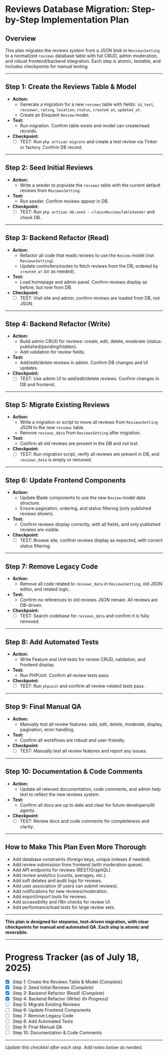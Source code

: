 # Reviews Database Migration: Step-by-Step Implementation Plan

## Overview
This plan migrates the reviews system from a JSON blob in `ReviewsSetting` to a normalized `reviews` database table with full CRUD, admin moderation, and robust frontend/backend integration. Each step is atomic, testable, and includes checkpoints for manual testing.

---

## Step 1: Create the Reviews Table & Model
- **Action:**
  - Generate a migration for a new `reviews` table with fields: `id`, `text`, `reviewer`, `rating`, `location`, `status`, `created_at`, `updated_at`.
  - Create an Eloquent `Review` model.
- **Test:**
  - Run migration. Confirm table exists and model can create/read records.
- **Checkpoint:**
  - [ ] TEST: Run `php artisan migrate` and create a test review via Tinker or factory. Confirm DB record.

---

## Step 2: Seed Initial Reviews
- **Action:**
  - Write a seeder to populate the `reviews` table with the current default reviews from `ReviewsSetting`.
- **Test:**
  - Run seeder. Confirm reviews appear in DB.
- **Checkpoint:**
  - [ ] TEST: Run `php artisan db:seed --class=ReviewsTableSeeder` and check DB.

---

## Step 3: Backend Refactor (Read)
- **Action:**
  - Refactor all code that reads reviews to use the `Review` model (not `ReviewsSetting`).
  - Update controllers/routes to fetch reviews from the DB, ordered by `created_at` (or as needed).
- **Test:**
  - Load homepage and admin panel. Confirm reviews display as before, but now from DB.
- **Checkpoint:**
  - [ ] TEST: Visit site and admin, confirm reviews are loaded from DB, not JSON.

---

## Step 4: Backend Refactor (Write)
- **Action:**
  - Build admin CRUD for reviews: create, edit, delete, moderate (status: published/pending/hidden).
  - Add validation for review fields.
- **Test:**
  - Add/edit/delete reviews in admin. Confirm DB changes and UI updates.
- **Checkpoint:**
  - [ ] TEST: Use admin UI to add/edit/delete reviews. Confirm changes in DB and frontend.

---

## Step 5: Migrate Existing Reviews
- **Action:**
  - Write a migration or script to move all reviews from `ReviewsSetting` JSON to the new `reviews` table.
  - Remove `reviews_data` from `ReviewsSetting` after migration.
- **Test:**
  - Confirm all old reviews are present in the DB and not lost.
- **Checkpoint:**
  - [ ] TEST: Run migration script, verify all reviews are present in DB, and `reviews_data` is empty or removed.

---

## Step 6: Update Frontend Components
- **Action:**
  - Update Blade components to use the new `Review` model data structure.
  - Ensure pagination, ordering, and status filtering (only published reviews shown).
- **Test:**
  - Confirm reviews display correctly, with all fields, and only published reviews are visible.
- **Checkpoint:**
  - [ ] TEST: Browse site, confirm reviews display as expected, with correct status filtering.

---

## Step 7: Remove Legacy Code
- **Action:**
  - Remove all code related to `reviews_data` in `ReviewsSetting`, old JSON editor, and related logic.
- **Test:**
  - Confirm no references to old reviews JSON remain. All reviews are DB-driven.
- **Checkpoint:**
  - [ ] TEST: Search codebase for `reviews_data` and confirm it is fully removed.

---

## Step 8: Add Automated Tests
- **Action:**
  - Write Feature and Unit tests for review CRUD, validation, and frontend display.
- **Test:**
  - Run PHPUnit. Confirm all review tests pass.
- **Checkpoint:**
  - [ ] TEST: Run `phpunit` and confirm all review-related tests pass.

---

## Step 9: Final Manual QA
- **Action:**
  - Manually test all review features: add, edit, delete, moderate, display, pagination, error handling.
- **Test:**
  - Confirm all workflows are robust and user-friendly.
- **Checkpoint:**
  - [ ] TEST: Manually test all review features and report any issues.

---

## Step 10: Documentation & Code Comments
- **Action:**
  - Update all relevant documentation, code comments, and admin help text to reflect the new reviews system.
- **Test:**
  - Confirm all docs are up to date and clear for future developers/AI agents.
- **Checkpoint:**
  - [ ] TEST: Review docs and code comments for completeness and clarity.

---

## How to Make This Plan Even More Thorough
- Add database constraints (foreign keys, unique indexes if needed).
- Add review submission from frontend (with moderation queue).
- Add API endpoints for reviews (REST/GraphQL).
- Add review analytics (counts, averages, etc.).
- Add soft deletes and audit logs for reviews.
- Add user association (if users can submit reviews).
- Add notifications for new reviews/moderation.
- Add export/import tools for reviews.
- Add accessibility and i18n checks for review UI.
- Add performance/load tests for large review sets.

---

**This plan is designed for stepwise, test-driven migration, with clear checkpoints for manual and automated QA. Each step is atomic and reversible.**

---




# Progress Tracker (as of July 18, 2025)

- [x] Step 1: Create the Reviews Table & Model _(Complete)_
- [x] Step 2: Seed Initial Reviews _(Complete)_
- [x] Step 3: Backend Refactor (Read) _(Complete)_
- [x] Step 4: Backend Refactor (Write) _(In Progress)_
- [ ] Step 5: Migrate Existing Reviews
- [ ] Step 6: Update Frontend Components
- [ ] Step 7: Remove Legacy Code
- [ ] Step 8: Add Automated Tests
- [ ] Step 9: Final Manual QA
- [ ] Step 10: Documentation & Code Comments

---

_Update this checklist after each step. Add notes below as needed._
